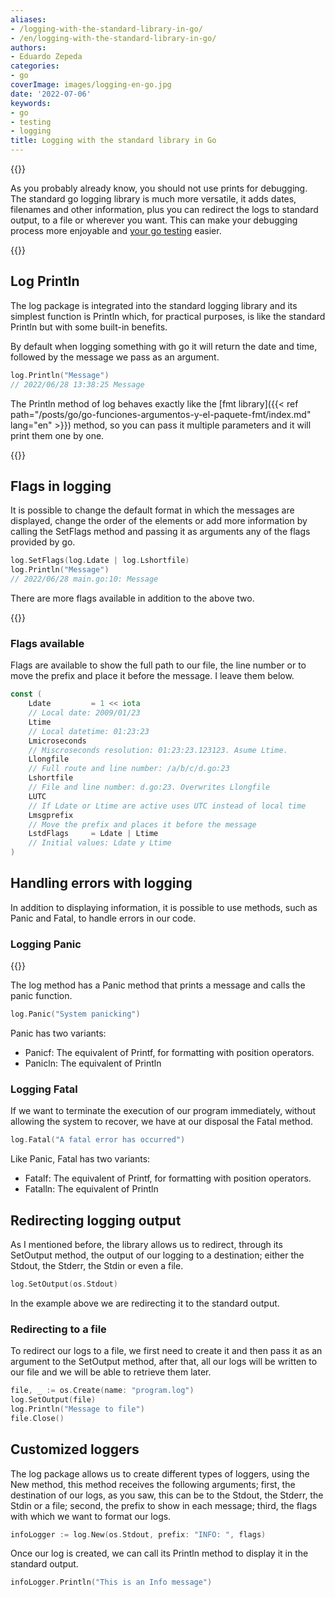 ```yaml
---
aliases:
- /logging-with-the-standard-library-in-go/
- /en/logging-with-the-standard-library-in-go/
authors:
- Eduardo Zepeda
categories:
- go
coverImage: images/logging-en-go.jpg
date: '2022-07-06'
keywords:
- go
- testing
- logging
title: Logging with the standard library in Go
---
```


{{<ad0>}}

As you probably already know, you should not use prints for debugging. The standard go logging library is much more versatile, it adds dates, filenames and other information, plus you can redirect the logs to standard output, to a file or wherever you want. This can make your debugging process more enjoyable and [your go testing](/en/go/go-basic-testing-and-coverage/) easier.

{{<box link="/en/pages/go-programming-language-tutorial/" image="https://res.cloudinary.com/dwrscezd2/image/upload/v1717959563/Go_gopher_favicon_uzxa20.svg" type="info" message="Hey! did you know that I wrote a completely Free Go programming language tutorial?, click here to read it it">}}

## Log Println

The log package is integrated into the standard logging library and its simplest function is Println which, for practical purposes, is like the standard Println but with some built-in benefits.

By default when logging something with go it will return the date and time, followed by the message we pass as an argument.

```go
log.Println("Message")
// 2022/06/28 13:38:25 Message
```

The Println method of log behaves exactly like the [fmt library]({{< ref path="/posts/go/go-funciones-argumentos-y-el-paquete-fmt/index.md" lang="en" >}}) method, so you can pass it multiple parameters and it will print them one by one.

{{<ad1>}}

## Flags in logging

It is possible to change the default format in which the messages are displayed, change the order of the elements or add more information by calling the SetFlags method and passing it as arguments any of the flags provided by go.

```go
log.SetFlags(log.Ldate | log.Lshortfile)
log.Println("Message")
// 2022/06/28 main.go:10: Message
```

There are more flags available in addition to the above two.

{{<ad2>}}

### Flags available

Flags are available to show the full path to our file, the line number or to move the prefix and place it before the message. I leave them below.

```go
const (
    Ldate         = 1 << iota     
    // Local date: 2009/01/23
    Ltime                         
    // Local datetime: 01:23:23
    Lmicroseconds                 
    // Miscroseconds resolution: 01:23:23.123123. Asume Ltime.
    Llongfile                     
    // Full route and line number: /a/b/c/d.go:23
    Lshortfile                    
    // File and line number: d.go:23. Overwrites Llongfile
    LUTC                          
    // If Ldate or Ltime are active uses UTC instead of local time
    Lmsgprefix                    
    // Move the prefix and places it before the message 
    LstdFlags     = Ldate | Ltime 
    // Initial values: Ldate y Ltime
)
```

## Handling errors with logging

In addition to displaying information, it is possible to use methods, such as Panic and Fatal, to handle errors in our code.

### Logging Panic

{{<ad3>}}

The log method has a Panic method that prints a message and calls the panic function.

```go
log.Panic("System panicking")
```

Panic has two variants:

* Panicf: The equivalent of Printf, for formatting with position operators.
* Panicln: The equivalent of Println

### Logging Fatal

If we want to terminate the execution of our program immediately, without allowing the system to recover, we have at our disposal the Fatal method.

```go
log.Fatal("A fatal error has occurred")
```

Like Panic, Fatal has two variants:

* Fatalf: The equivalent of Printf, for formatting with position operators.
* Fatalln: The equivalent of Println

## Redirecting logging output

As I mentioned before, the library allows us to redirect, through its SetOutput method, the output of our logging to a destination; either the Stdout, the Stderr, the Stdin or even a file.

```go
log.SetOutput(os.Stdout)
```

In the example above we are redirecting it to the standard output.

### Redirecting to a file

To redirect our logs to a file, we first need to create it and then pass it as an argument to the SetOutput method, after that, all our logs will be written to our file and we will be able to retrieve them later.

```go
file, _ := os.Create(name: "program.log")
log.SetOutput(file)
log.Println("Message to file")
file.Close()
```

## Customized loggers

The log package allows us to create different types of loggers, using the New method, this method receives the following arguments; first, the destination of our logs, as you saw, this can be to the Stdout, the Stderr, the Stdin or a file; second, the prefix to show in each message; third, the flags with which we want to format our logs.

```go
infoLogger := log.New(os.Stdout, prefix: "INFO: ", flags)
```

Once our log is created, we can call its Println method to display it in the standard output.

```go
infoLogger.Println("This is an Info message")
```
